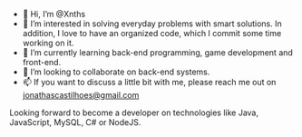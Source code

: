 - 👋 Hi, I’m @Xnths
- 👀 I’m interested in solving everyday problems with smart solutions. In addition, I love to have an organized code, which I commit some time working on it.
- 🌱 I’m currently learning back-end programming, game development and front-end.
- 💞️ I’m looking to collaborate on back-end systems.
- 📫 If you want to discuss a little bit with me, please reach me out on jonathascastilhoes@gmail.com

Looking forward to become a developer on technologies like Java, JavaScript, MySQL, C# or NodeJS.
